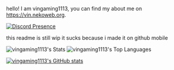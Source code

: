  hello! I am vingaming1113, you can find my about me on https://vin.nekoweb.org.

[![Discord Presence](https://lanyard.cnrad.dev/api/909832870862913536?bg=74c7ec&theme=light)](https://discord.com/users/909832870862913536)



this readme is still wip it sucks because i made it on github mobile



![vingaming1113's Stats](https://github-readme-stats.vercel.app/api?username=vingaming1113&theme=nord&show_icons=true&hide_border=false&count_private=true)
![vingaming1113's Top Languages](https://github-readme-stats.vercel.app/api/top-langs/?username=vingaming1113&theme=nord&show_icons=true&hide_border=false&layout=compact)








[![vingaming1113's GitHub stats](https://github-readme-stats.vercel.app/api?username=vingaming1113&show_icons=true)](https://github.com/anuraghazra/github-readme-stats)



<!---
vingaming1113/vingaming1113 is a ✨ special ✨ repository because its `README.md` (this file) appears on your GitHub profile.
You can click the Preview link to take a look at your changes.
--->
